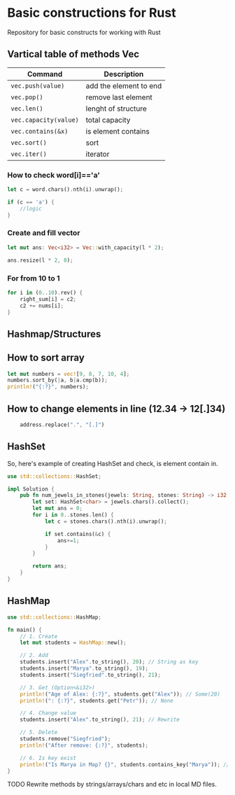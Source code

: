# Basic constructions for Rust
Repository for basic constructs for working with Rust


## **Vartical table of methods Vec<T>**

| Command | Description |
| --- | --- |
| `vec.push(value)` | add the element to end |
| `vec.pop()` | remove last element |
| `vec.len()` | lenght of structure |
| `vec.capacity(value)` | total capacity |
| `vec.contains(&x)` | is element contains |
| `vec.sort()` | sort |
| `vec.iter()` | iterator |

### How to check word[i]=='a'

```rust
let c = word.chars().nth(i).unwrap();

if (c == 'a') {
    //logic
}
```

### Create and fill vector

```rust
let mut ans: Vec<i32> = Vec::with_capacity(l * 2);

ans.resize(l * 2, 0);
```

### For from 10 to 1

```rust
for i in (0..10).rev() {
    right_sum[i] = c2;
    c2 += nums[i];
}
```

## **Hashmap/Structures**

## How to sort array

```rust
let mut numbers = vec![9, 8, 7, 10, 4];
numbers.sort_by(|a, b|a.cmp(b));
println!("{:?}", numbers);
```

## How to change elements in line (12.34 -> 12[.]34)

```rust
    address.replace(".", "[.]")
```

## HashSet
So, here's example of creating HashSet and check, is element contain in.

```rust
use std::collections::HashSet;

impl Solution {
    pub fn num_jewels_in_stones(jewels: String, stones: String) -> i32 {
        let set: HashSet<char> = jewels.chars().collect();
        let mut ans = 0;
        for i in 0..stones.len() {
            let c = stones.chars().nth(i).unwrap();

            if set.contains(&c) {
                ans+=1;
            }
        }

        return ans;
    }
}
```

## HashMap

```rust
use std::collections::HashMap;

fn main() {
    // 1. Create
    let mut students = HashMap::new();

    // 2. Add
    students.insert("Alex".to_string(), 20); // String as key
    students.insert("Marya".to_string(), 19);
    students.insert("Siegfried".to_string(), 21);

    // 3. Get (Option<&i32>)
    println!("Age of Alex: {:?}", students.get("Alex")); // Some(20)
    println!(": {:?}", students.get("Petr")); // None

    // 4. Change value
    students.insert("Alex".to_string(), 21); // Rewrite

    // 5. Delete
    students.remove("Siegfried");
    println!("After remove: {:?}", students);

    // 6. Is key exist
    println!("Is Marya in Map? {}", students.contains_key("Marya")); // true
}
```

TODO
Rewrite methods by strings/arrays/chars and etc in local MD files.